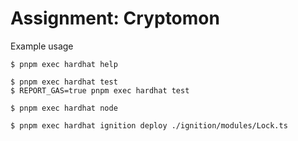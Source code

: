 # Assignment: Cryptomon

Example usage
```console
$ pnpm exec hardhat help

$ pnpm exec hardhat test
$ REPORT_GAS=true pnpm exec hardhat test

$ pnpm exec hardhat node

$ pnpm exec hardhat ignition deploy ./ignition/modules/Lock.ts
```
